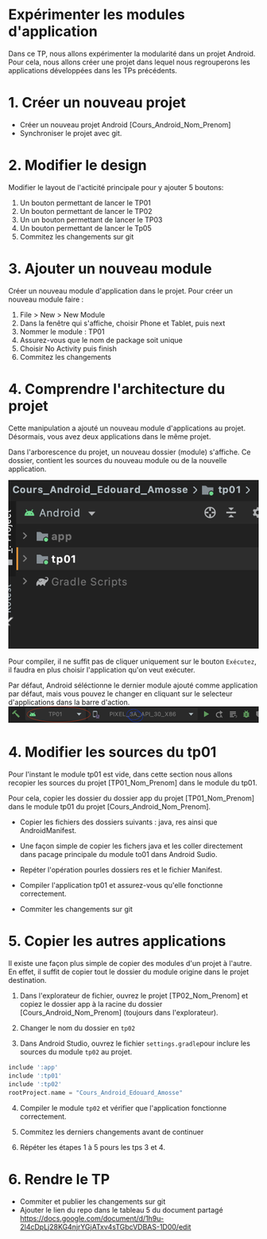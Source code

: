# Expérimenter les modules d'application 

Dans ce TP, nous allons expérimenter la modularité dans un projet Android. Pour cela, nous allons créer une projet dans lequel nous regrouperons les applications développées dans les TPs précédents. 

# 1. Créer un nouveau projet 
 - Créer un nouveau projet Android [Cours_Android_Nom_Prenom]
 - Synchroniser le projet avec git. 

# 2. Modifier le design
Modifier le layout de l'acticité principale pour y ajouter 5 boutons: 
1. Un bouton permettant de lancer le TP01
2. Un bouton permettant de lancer le TP02 
3. Un un bouton permettant de lancer le TP03 
4. Un bouton permettant de lancer le Tp05
5. Commitez les changements sur git

# 3. Ajouter un nouveau module
Créer un nouveau module d'application dans le projet. 
Pour créer un nouveau module faire :

1. File > New > New Module
2. Dans la fenêtre qui s'affiche, choisir Phone et Tablet, puis next
3. Nommer le module : TP01
4. Assurez-vous que le nom de package soit unique
5. Choisir No Activity puis finish
6. Commitez les changements

# 4. Comprendre l'architecture du projet 
Cette manipulation a ajouté un nouveau module d'applications au projet. Désormais, vous avez deux applications dans le même projet.

Dans l'arborescence du projet, un nouveau dossier (module) s'affiche. Ce dossier, contient les sources du nouveau module ou de la nouvelle application. 

![Selectionnez projets](imgs/archi.png "Selectionner projets")

Pour compiler, il ne suffit pas de cliquer uniquement sur le bouton ```Exécutez```, il faudra en plus choisir l'application qu'on veut exécuter.

Par défaut, Android séléctionne le dernier module ajouté comme application par défaut, mais vous pouvez le changer en cliquant sur le selecteur d'applications dans la barre d'action. 
![Selectionnez projets](imgs/select_projects.png "Selectionner projets")

# 4. Modifier les sources du tp01
Pour l'instant le module tp01 est vide, dans cette section nous allons recopier les sources du projet [TP01_Nom_Prenom] dans le module du tp01. 

Pour cela, copier les dossier du dossier app du projet [TP01_Nom_Prenom] dans le module tp01 du projet [Cours_Android_Nom_Prenom].

- Copier les fichiers des dossiers suivants : java, res ainsi que AndroidManifest. 

- Une façon simple de copier les fichers java et les coller directement dans pacage principale du module to01 dans Android Sudio.

- Repéter l'opération pourles dossiers res et le fichier Manifest.

- Compiler l'application tp01 et assurez-vous qu'elle fonctionne correctement. 

- Commiter les changements sur git

# 5. Copier les autres applications
Il existe une façon plus simple de copier des modules d'un projet à l'autre. En effet, il suffit de copier tout le dossier du module origine dans le projet destination. 

1. Dans l'explorateur de fichier, ouvrez le projet [TP02_Nom_Prenom] et copiez le dossier app à la racine du dossier [Cours_Android_Nom_Prenom] (toujours dans l'explorateur). 

2. Changer le nom du dossier en ```tp02```

3. Dans Android Studio, ouvrez le fichier ```settings.gradle```pour inclure les sources du module ```tp02``` au projet. 
```gradle
include ':app'
include ':tp01'
include ':tp02'
rootProject.name = "Cours_Android_Edouard_Amosse"
```

4. Compiler le module ```tp02``` et vérifier que l'application fonctionne correctement. 

5. Commitez les derniers changements avant de continuer

6. Répéter les étapes 1 à 5 pours les tps 3 et 4. 

# 6. Rendre le TP
- Commiter et publier les changements sur git
- Ajouter le lien du repo dans le tableau 5 du document partagé
https://docs.google.com/document/d/1h9u-2l4cDpLj28KG4njrYGjATxv4sTGbcVDBAS-1D00/edit



